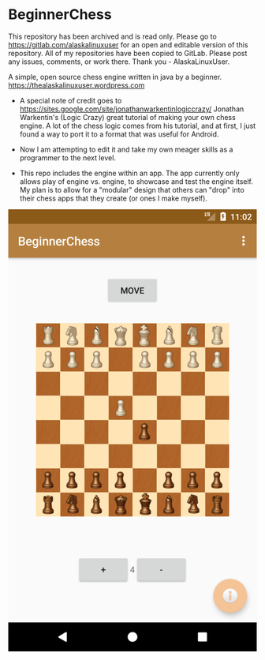 # BeginnerChess

This repository has been archived and is read only. Please go to https://gitlab.com/alaskalinuxuser for an open and editable version of this repository. All of my repositories have been copied to GitLab. Please post any issues, comments, or work there. Thank you - AlaskaLinuxUser.




A simple, open source chess engine written in java by a beginner. https://thealaskalinuxuser.wordpress.com

 * A special note of credit goes to https://sites.google.com/site/jonathanwarkentinlogiccrazy/ Jonathan Warkentin's (Logic Crazy) great tutorial of making your own chess engine. A lot of the chess logic comes from his tutorial, and at first, I just found a way to port it to a format that was useful for Android.

 * Now I am attempting to edit it and take my own meager skills as a programmer to the next level.

 * This repo includes the engine within an app. The app currently only allows play of engine vs. engine, to showcase and test the engine itself. My plan is to allow for a "modular" design that others can "drop" into their chess apps that they create (or ones I make myself).

![ScreenShot](https://github.com/alaskalinuxuser/BeginnerChessEngine/blob/master/device-2017-09-29-110311.png)


